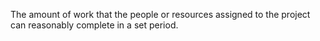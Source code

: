 The amount of work that the people or resources assigned to the project can reasonably complete in a set period. 


